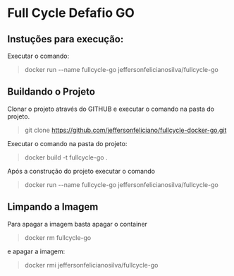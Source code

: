 # Full Cycle Defafio GO

## Instuções para execução:

Executar o comando:

> docker run --name fullcycle-go jeffersonfelicianosilva/fullcycle-go

## Buildando o Projeto 

Clonar o projeto através do GITHUB e executar o comando na pasta do projeto.
> git clone https://github.com/jeffersonfeliciano/fullcycle-docker-go.git

Executar o comando na pasta do projeto:

> docker build -t fullcycle-go .

Após a construção do projeto executar o comando 

> docker run --name fullcycle-go jeffersonfelicianosilva/fullcycle-go

## Limpando a Imagem 

Para apagar a imagem basta apagar o container 

> docker rm fullcycle-go

e apagar a imagem:

> docker rmi jeffersonfelicianosilva/fullcycle-go
